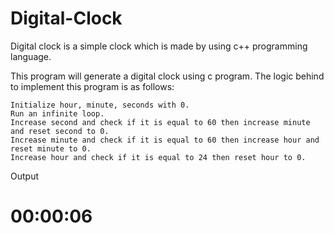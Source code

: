 # Digital-Clock
Digital clock is a simple clock which is made by 
using c++ programming language.


This program will generate a digital clock using c program. The logic behind to implement this program is as follows:

    Initialize hour, minute, seconds with 0.
    Run an infinite loop.
    Increase second and check if it is equal to 60 then increase minute and reset second to 0.
    Increase minute and check if it is equal to 60 then increase hour and reset minute to 0.
    Increase hour and check if it is equal to 24 then reset hour to 0.


<p>Output</p>
<h1> 00:00:06</h1>
